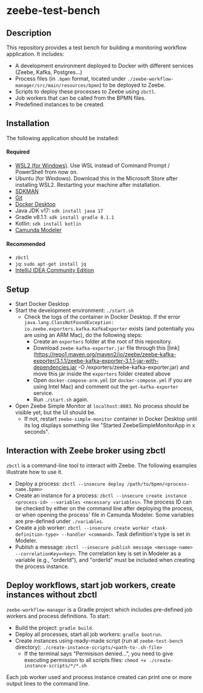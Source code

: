 # zeebe-test-bench

## Description
This repository provides a test bench for building a monitoring workflow application. It includes:
- A development environment deployed to Docker with different services (Zeebe, Kafka, Postgres...)
- Process files (in `.bpmn` format, located under `./zeebe-workflow-manager/src/main/resources/bpmn`) to be deployed to Zeebe.
- Scripts to deploy these processes to Zeebe using `zbctl`.
- Job workers that can be called from the BPMN files.
- Predefined instances to be created.

## Installation
The following application should be installed: 
#### Required
- [WSL2 (for Windows)](https://learn.microsoft.com/en-us/windows/wsl/install). Use WSL instead of Command Prompt / PowerShell from now on.
- Ubuntu (for Windows). Download this in the Microsoft Store after installing WSL2. Restarting your machine after installation.
- [SDKMAN](https://sdkman.io/install)
- [Git](https://git-scm.com/book/en/v2/Getting-Started-Installing-Git) 
- [Docker Desktop](https://docs.docker.com/engine/install/#desktop)
- Java JDK v17: `sdk install java 17`
- Gradle v8.1.1: `sdk install gradle 8.1.1`
- Kotlin: `sdk install kotlin`
- [Camunda Modeler](https://camunda.com/download/modeler/)

#### Recommended
- `zbctl`
- `jq`: `sudo apt-get install jq`
- [IntelliJ IDEA Community Edition](https://www.jetbrains.com/help/idea/installation-guide.html)

## Setup
- Start Docker Desktop
- Start the development environment: `./start.sh`
    - Check the logs of the container in Docker Desktop. If the error `java.lang.ClassNotFoundException: io.zeebe.exporters.kafka.KafkaExporter` exists (and potentially you are using an ARM Mac), do the following steps:
        - Create an `exporters` folder at the root of this repository.
        - Download `zeebe-kafka-exporter.jar` file through this [link](https://repo1.maven.org/maven2/io/zeebe/zeebe-kafka-exporter/3.1.1/zeebe-kafka-exporter-3.1.1-jar-with-dependencies.jar -O /exporters/zeebe-kafka-exporter.jar) and move this jar inside the `exporters` folder created above
        - Open `docker-compose-arm.yml` (or `docker-compose.yml` if  you are using Intel Mac) and comment out the `get-kafka-exporter` service.
        - Run `./start.sh` again.
- Open Zeebe Simple Monitor at `localhost:8083`. No process should be visible yet, but the UI should be.
    - If not, restart `zeebe-simple-monitor` container in Docker Desktop until its log displays something like "Started ZeebeSimpleMonitorApp in x seconds".

## Interaction with Zeebe broker using zbctl
`zbctl` is a command-line tool to interact with Zeebe. The following examples illustrate how to use it.
- Deploy a process: `zbctl --insecure deploy /path/to/bpmn/<process-name.bpmn>`
- Create an instance for a process: `zbctl --insecure create instance <process-id> --variables <necessary variables>`. The process ID can be checked by either on the command line after deploying the process, or when opening the process' file in Camunda Modeler. Some variables are pre-defined under `./variables`.
- Create a job worker: `zbctl --insecure create worker <task-definition-type> --handler <command>`. Task definition's type is set in Modeler.
- Publish a message: `zbctl --insecure publish message <message-name> --correlationKey=<key>`. The correlation key is set in Modeler as a variable (e.g., "orderId"), and "orderId" must be included when creating the process instance.

## Deploy workflows, start job workers, create instances without zbctl
`zeebe-workflow-manager` is a Gradle project which includes pre-defined job workers and process definitions. To start:
- Build the project: `gradle build`.
- Deploy all processes, start all job workers: `gradle bootrun`.
- Create instances using ready-made script (run at `zeebe-test-bench` directory): `./create-instance-scripts/<path-to-.sh-file>`
    - If the terminal says "Permisison denied...", you need to give executing permission to all scripts files: `chmod +x ./create-instance-scripts/*/*.sh`

Each job worker used and process instance created can print one or more output lines to the command line.
